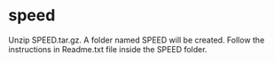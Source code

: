 # speed
Unzip SPEED.tar.gz.
A folder named SPEED will be created.
Follow the instructions in Readme.txt file inside the SPEED folder.
